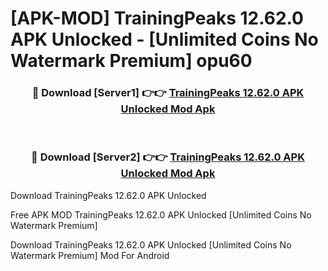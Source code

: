# [APK-MOD] TrainingPeaks 12.62.0 APK Unlocked - [Unlimited Coins No Watermark Premium] opu60



<div align="center">
<h3>🔴 Download [Server1] 👉👉 <a href="https://momento.my/?title=TrainingPeaks_12.62.0_APK_Unlocked">TrainingPeaks 12.62.0 APK Unlocked Mod Apk</a></h3><br>

<h3>🔴 Download [Server2] 👉👉 <a href="https://momento.my/?title=TrainingPeaks_12.62.0_APK_Unlocked">TrainingPeaks 12.62.0 APK Unlocked Mod Apk</a></h3>
</div>



Download TrainingPeaks 12.62.0 APK Unlocked 

Free APK MOD TrainingPeaks 12.62.0 APK Unlocked [Unlimited Coins No Watermark Premium]

Download TrainingPeaks 12.62.0 APK Unlocked [Unlimited Coins No Watermark Premium] Mod For Android

